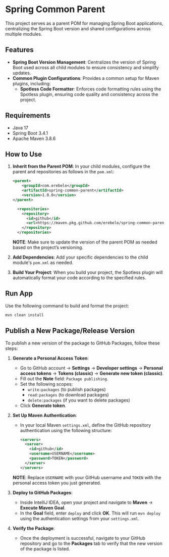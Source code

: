 # Spring Common Parent

This project serves as a parent POM for managing Spring Boot applications, centralizing the Spring Boot version and shared configurations across multiple modules.

## Features

- **Spring Boot Version Management**: Centralizes the version of Spring Boot used across all child modules to ensure consistency and simplify updates.
- **Common Plugin Configurations**: Provides a common setup for Maven plugins, including:
  - **Spotless Code Formatter**: Enforces code formatting rules using the Spotless plugin, ensuring code quality and consistency across the project.

## Requirements

- Java 17
- Spring Boot 3.4.1
- Apache Maven 3.8.6

## How to Use

1. **Inherit from the Parent POM**: In your child modules, configure the parent and repositories as follows in the `pom.xml`:

   ```xml
   <parent>
       <groupId>com.erebelo</groupId>
       <artifactId>spring-common-parent</artifactId>
       <version>1.0.0</version>
   </parent>
   ```

   ```xml
     <repositories>
       <repository>
         <id>github</id>
         <url>https://maven.pkg.github.com/erebelo/spring-common-parent</url>
       </repository>
     </repositories>
   ```

   **NOTE**: Make sure to update the version of the parent POM as needed based on the project’s versioning.

2. **Add Dependencies**: Add your specific dependencies to the child module's `pom.xml` as needed.

3. **Build Your Project**: When you build your project, the Spotless plugin will automatically format your code according to the specified rules.

## Run App

Use the following command to build and format the project:

```sh
mvn clean install
```

## Publish a New Package/Release Version

To publish a new version of the package to GitHub Packages, follow these steps:

1. **Generate a Personal Access Token**:

   - Go to GitHub account -> **Settings** -> **Developer settings** -> **Personal access tokens** -> **Tokens (classic)** -> **Generate new token (classic)**.
   - Fill out the **Note** field: `Package publishing`.
   - Set the following scopes:
     - `write:packages` (to publish packages)
     - `read:packages` (to download packages)
     - `delete:packages` (if you want to delete packages)
   - Click **Generate token**.

2. **Set Up Maven Authentication**:

   - In your local Maven `settings.xml`, define the GitHub repository authentication using the following structure:

     ```xml
     <servers>
       <server>
         <id>github</id>
         <username>USERNAME</username>
         <password>TOKEN</password>
       </server>
     </servers>
     ```

   **NOTE**: Replace `USERNAME` with your GitHub username and `TOKEN` with the personal access token you just generated.

3. **Deploy to GitHub Packages**:

   - Inside IntelliJ IDEA, open your project and navigate to **Maven** -> **Execute Maven Goal**.
   - In the **Goal** field, enter `deploy` and click **OK**. This will run `mvn deploy` using the authentication settings from your `settings.xml`.

4. **Verify the Package**:
   - Once the deployment is successful, navigate to your GitHub repository and go to the **Packages** tab to verify that the new version of the package is listed.

